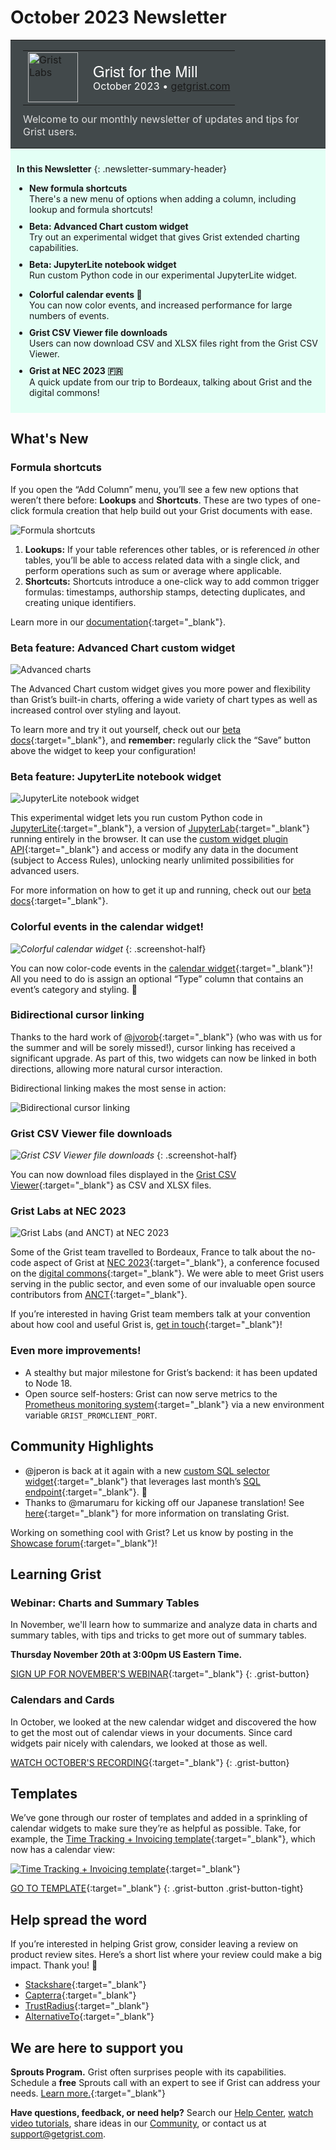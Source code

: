 # October 2023 Newsletter

<style>
  /* restore some poorly overridden defaults */
  .newsletter-header .table {
    background-color: initial;
    border: initial;
  }
  .newsletter-header .table > tbody > tr > td {
    padding: initial;
    border: initial;
    vertical-align: initial;
  }
  .newsletter-header img.header-img {
    padding: initial;
    max-width: initial;
    display: initial;
    padding: initial;
    line-height: initial;
    background-color: initial;
    border: initial;
    border-radius: initial;
    margin: initial;
  }

  /* copy newsletter styles, with a prefix for sufficient specificity */
  .newsletter-header .header {
    border: none;
    padding: 0;
    margin: 0;
  }
  .newsletter-header table > tbody > tr > td.header-image {
    width: 80px;
    padding-right: 16px;
  }
  .newsletter-header table > tbody > tr > td.header-text {
    background-color: #42494B;
    padding: 16px 20px;
  }
  .newsletter-header table.header-top {
    border: none;
    padding: 0;
    margin: 0;
    width: 100%;
  }
  .header-title {
    font-family: Helvetica Neue, Helvetica, Arial, sans-serif;
    font-size: 24px;
    line-height: 28px;
    color: #FFFFFF;
  }
  .header-month {
    color: #FFFFFF;
  }
  .header-welcome {
    margin-top: 12px;
    color: #FFFFFF;
  }
  .newsletter-summary {
    background-color: #e3fff5;
    margin: 0;
    padding: 10px;
  }
  .newsletter-summary-header {
    text-align: center;
    padding-bottom: 10px;
    border-bottom: 1px solid lightgrey;
  }
  .newsletter-summary ul {
    padding-left: 20px;
  }
  .newsletter-summary li {
    margin-bottom: 10px;
  }
  .newsletter-summary li p {
    margin: 0px
  }
</style>
<div class="newsletter-header">
<table class="header" cellpadding="0" cellspacing="0" border="0"><tr>
  <td class="header-text">
    <table class="header-top"><tr>
      <td class="header-image">
        <a href="https://www.getgrist.com">
          <img class="header-img" src="/images/newsletters/grist-labs.png" width="80" height="80" alt="Grist Labs" border="0">
        </a>
      </td>
      <td class="header-top-text">
        <div class="header-title">Grist for the Mill</div>
        <div class="header-month">October 2023
          &#8226; <a href="https://www.getgrist.com/">getgrist.com</a></div>
      </td>
    </tr></table>
    <div class="header-welcome" style="color: #e0e0e0;">
      Welcome to our monthly newsletter of updates and tips for Grist users.
    </div>
  </td>
</tr></table>
</div>

<div class="newsletter-summary row" markdown="1">

**In this Newsletter**
{: .newsletter-summary-header}

<div class="col-md-6" markdown="1">

* **New formula shortcuts**

    There's a new menu of options when adding a column, including lookup and formula shortcuts!

* **Beta: Advanced Chart custom widget**

    Try out an experimental widget that gives Grist extended charting capabilities.

* **Beta: JupyterLite notebook widget**

    Run custom Python code in our experimental JupyterLite widget.

</div>

<div class="col-md-6" markdown="1">

* **Colorful calendar events 🌈**

    You can now color events, and increased performance for large numbers of events.

* **Grist CSV Viewer file downloads**

    Users can now download CSV and XLSX files right from the Grist CSV Viewer.

* **Grist at NEC 2023 🇫🇷**

    A quick update from our trip to Bordeaux, talking about Grist and the digital commons!

</div>

</div>

## What's New

### Formula shortcuts

If you open the “Add Column” menu, you’ll see a few new options that weren’t there before: **Lookups** and **Shortcuts**. These are two types of one-click formula creation that help build out your Grist documents with ease.

![Formula shortcuts](../images/newsletters/2023-10/formula-shortcuts.png)

1. **Lookups:** If your table references other tables, or is referenced *in* other tables, you’ll be able to access related data with a single click, and perform operations such as sum or average where applicable.
2. **Shortcuts:** Shortcuts introduce a one-click way to add common trigger formulas: timestamps, authorship stamps, detecting duplicates, and creating unique identifiers.

Learn more in our [documentation](https://support.getgrist.com/col-types/#adding-and-removing-columns){:target="\_blank"}.

### Beta feature: Advanced Chart custom widget

![Advanced charts](../images/newsletters/2023-10/advanced-charts.png)

The Advanced Chart custom widget gives you more power and flexibility than Grist’s built-in charts, offering a wide variety of chart types as well as increased control over styling and layout.

To learn more and try it out yourself, check out our [beta docs](https://github.com/gristlabs/custom-charts-widget/blob/main/USAGE.md){:target="\_blank"}, and **remember:** regularly click the “Save” button above the widget to keep your configuration!

### Beta feature: JupyterLite notebook widget

![JupyterLite notebook widget](../images/newsletters/2023-10/jupyter.gif)

This experimental widget lets you run custom Python code in [JupyterLite](https://jupyterlite.readthedocs.io/){:target="\_blank"}, a version of [JupyterLab](https://jupyterlab.readthedocs.io/en/stable/index.html){:target="\_blank"} running entirely in the browser. It can use the [custom widget plugin API](https://support.getgrist.com/code/modules/grist_plugin_api/){:target="\_blank"} and access or modify any data in the document (subject to Access Rules), unlocking nearly unlimited possibilities for advanced users.

For more information on how to get it up and running, check out our [beta docs](https://github.com/gristlabs/jupyterlite-widget/blob/main/USAGE.md){:target="\_blank"}.

### Colorful events in the calendar widget!

<span class="screenshot-large">*![Colorful calendar widget](../images/newsletters/2023-10/colourful-calendar.png)*</span>
{: .screenshot-half}

You can now color-code events in the [calendar widget](https://support.getgrist.com/widget-calendar/){:target="\_blank"}! All you need to do is assign an optional “Type” column that contains an event’s category and styling. 🎨

### Bidirectional cursor linking

Thanks to the hard work of [@jvorob](https://github.com/jvorob){:target="\_blank"} (who was with us for the summer and will be sorely missed!), cursor linking has received a significant upgrade. As part of this, two widgets can now be linked in both directions, allowing more natural cursor interaction. 

Bidirectional linking makes the most sense in action:

![Bidirectional cursor linking](../images/newsletters/2023-10/bidirectional-linking.gif)

### Grist CSV Viewer file downloads

<span class="screenshot-large">*![Grist CSV Viewer file downloads](../images/newsletters/2023-10/csv-viewer-downloads.png)*</span>
{: .screenshot-half}

You can now download files displayed in the [Grist CSV Viewer](https://www.getgrist.com/grist-csv-viewer/){:target="\_blank"} as CSV and XLSX files.

### Grist Labs at NEC 2023

![Grist Labs (and ANCT) at NEC 2023](../images/newsletters/2023-10/grist-nec-2023.jpg)

Some of the Grist team travelled to Bordeaux, France to talk about the no-code aspect of Grist at [NEC 2023](https://numerique-en-communs.fr/en/numerique-en-commun-2023_eng/){:target="\_blank"}, a conference focused on the [digital commons](https://www.getgrist.com/digital-commons/){:target="\_blank"}. We were able to meet Grist users serving in the public sector, and even some of our invaluable open source contributors from [ANCT](https://agence-cohesion-territoires.gouv.fr/){:target="\_blank"}. 

If you’re interested in having Grist team members talk at your convention about how cool and useful Grist is, [get in touch](https://www.getgrist.com/contact/){:target="\_blank"}!

### Even more improvements!

- A stealthy but major milestone for Grist’s backend: it has been updated to Node 18.
- Open source self-hosters: Grist can now serve metrics to the [Prometheus monitoring system](https://prometheus.io/){:target="\_blank"} via a new environment variable `GRIST_PROMCLIENT_PORT`. 

## Community Highlights

- @jperon is back at it again with a new [custom SQL selector widget](https://community.getgrist.com/t/custom-widget-with-pug-python-and-parcel-js/3275/1){:target="\_blank"} that leverages last month’s [SQL endpoint](https://support.getgrist.com/api/#tag/sql){:target="\_blank"}. 🤯
- Thanks to @marumaru for kicking off our Japanese translation! See [here](https://community.getgrist.com/t/translating-grist/2086){:target="\_blank"} for more information on translating Grist.

Working on something cool with Grist? Let us know by posting in the [Showcase forum](https://community.getgrist.com/c/showcase/8){:target="\_blank"}!

## Learning Grist

### Webinar: Charts and Summary Tables

In November, we'll learn how to summarize and analyze data in charts and summary tables, with tips and tricks to get more out of summary tables.

**Thursday November 20th at 3:00pm US Eastern Time.**

[SIGN UP FOR NOVEMBER'S WEBINAR](https://www.getgrist.com/webinars/charts-view-and-summary-tables-webinar/?utm_source=support-newsletter&utm_medium=internal&utm_campaign=build-webinar&utm_term=november-2023){:target="\_blank"}
{: .grist-button}

### Calendars and Cards

In October, we looked at the new calendar widget and discovered the how to get the most out of calendar views in your documents. Since card widgets pair nicely with calendars, we looked at those as well.

[WATCH OCTOBER'S RECORDING](https://www.getgrist.com/webinars/calendars-and-cards-view/){:target="\_blank"}
{: .grist-button}

## Templates

We’ve gone through our roster of templates and added in a sprinkling of calendar widgets to make sure they’re as helpful as possible. Take, for example, the [Time Tracking + Invoicing template](https://templates.getgrist.com/bReAxyLmzmEQ/Tracking-Time-Invoicing){:target="\_blank"}, which now has a calendar view:

[![Time Tracking + Invoicing template](../images/newsletters/2023-10/time-tracking-template.png)](https://templates.getgrist.com/bReAxyLmzmEQ/Tracking-Time-Invoicing){:target="\_blank"}

[GO TO TEMPLATE](https://templates.getgrist.com/bReAxyLmzmEQ/Tracking-Time-Invoicing){:target="\_blank"}
{: .grist-button .grist-button-tight}

## Help spread the word
If you’re interested in helping Grist grow, consider leaving a review on product review sites. Here’s a short list where your review could make a big impact. Thank you! 🙏

* [Stackshare](https://stackshare.io/getgrist){:target="\_blank"}
* [Capterra](https://www.capterra.com/p/232821/Grist/){:target="\_blank"}
* [TrustRadius](https://www.trustradius.com/products/grist/){:target="\_blank"}
* [AlternativeTo](https://alternativeto.net/software/grist/about/){:target="\_blank"}

## We are here to support you

**Sprouts Program.** Grist often surprises people with its capabilities. Schedule a **free** Sprouts call with an expert to see if Grist can address your needs. [Learn more.](https://www.getgrist.com/sprouts-program/){:target="\_blank"}

**Have questions, feedback, or need help?** Search our [Help Center](../index.md), [watch video
tutorials](https://www.youtube.com/channel/UCx0ioQrrC-bIrkmZ7ZULr0g/playlists), share ideas in our
[Community](https://community.getgrist.com), or contact us at <support@getgrist.com>.